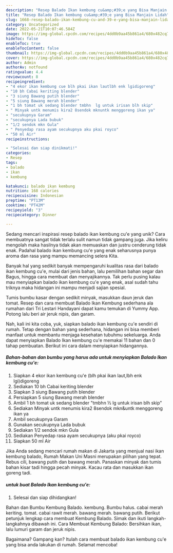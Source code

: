 ```yaml
---
description: "Resep Balado Ikan kembung cu&amp;#39;e yang Bisa Manjain Lidah"
title: "Resep Balado Ikan kembung cu&amp;#39;e yang Bisa Manjain Lidah"
slug: 1668-resep-balado-ikan-kembung-cu-and-39-e-yang-bisa-manjain-lidah
category: Uncategorized
date: 2022-05-21T10:07:46.584Z
image: https://img-global.cpcdn.com/recipes/4dd0b9aa45b861a4/680x482cq70/balado-ikan-kembung-cue-foto-resep-utama.jpg
hideToc: false
enableToc: true
enableTocContent: false
thumbnail: https://img-global.cpcdn.com/recipes/4dd0b9aa45b861a4/680x482cq70/balado-ikan-kembung-cue-foto-resep-utama.jpg
cover: https://img-global.cpcdn.com/recipes/4dd0b9aa45b861a4/680x482cq70/balado-ikan-kembung-cue-foto-resep-utama.jpg
author: Admin
authorAv: notfound
ratingvalue: 4.4
reviewcount: 8
recipeingredient:
- "4 ekor ikan kembung cue blh pkai ikan lautlbh enk lgidigoreng"
- "10 bh Cabai keriting blender"
- "3 siung Bawang putih blender"
- "5 siung Bawang merah blender"
- "1 bh tomat uk sedang blender tmbhn  lg untuk irisan blh skip"
- " Minyak untk menumis kira2 8sendok mknuntk menggoreng ikan ya"
- "secukupnya Garam"
- "secukupnya Lada bubuk"
- "1/2 sendok mkn Gula"
- " Penyedap rasa ayam secukupnya aku pkai royco"
- "50 ml Air"
recipeinstructions:

- "Selesai dan siap dinikmati!"
categories:
- Resep
tags:
- balado
- ikan
- kembung

katakunci: balado ikan kembung 
nutrition: 168 calories
recipecuisine: Indonesian
preptime: "PT13M"
cooktime: "PT42M"
recipeyield: "3"
recipecategory: Dinner

---
```





Sedang mencari inspirasi resep balado ikan kembung cu&#39;e yang unik? Cara membuatnya sangat tidak terlalu sulit namun tidak gampang juga. Jika keliru mengolah maka hasilnya tidak akan memuaskan dan justru cenderung tidak enak. Padahal balado ikan kembung cu&#39;e yang enak seharusnya punya aroma dan rasa yang mampu memancing selera Kita.





Banyak hal yang sedikit banyak mempengaruhi kualitas rasa dari balado ikan kembung cu&#39;e, mulai dari jenis bahan, lalu pemilihan bahan segar dan Bagus, hingga cara membuat dan menyajikannya. Tak perlu pusing kalau mau menyiapkan balado ikan kembung cu&#39;e yang enak,      asal sudah tahu triknya maka hidangan ini mampu menjadi sajian spesial.














Tumis bumbu kasar dengan sedikit minyak, masukkan daun jeruk dan tomat. Resep dan cara membuat Balado Ikan Kembung sederhana ala rumahan dari Tri Lestari Handayani dapat kamu temukan di Yummy App. Potong lalu beri air jeruk nipis, dan garam.






Nah, kali ini kita coba, yuk, siapkan balado ikan kembung cu&#39;e sendiri di rumah. Tetap dengan bahan yang sederhana, hidangan ini bisa memberi manfaat untuk membantu menjaga kesehatan tubuhmu sekeluarga. Anda dapat menyiapkan Balado Ikan kembung cu&#39;e memakai 11 bahan dan 0 tahap pembuatan. Berikut ini cara dalam menyiapkan hidangannya.

<!--inarticleads1-->

##### Bahan-bahan dan bumbu yang harus ada untuk menyiapkan Balado Ikan kembung cu&#39;e:

1. Siapkan 4 ekor ikan kembung cu&#39;e (blh pkai ikan laut,lbh enk lgi)digoreng
1. Sediakan 10 bh Cabai keriting blender
1. Siapkan 3 siung Bawang putih blender
1. Persiapkan 5 siung Bawang merah blender
1. Ambil 1 bh tomat uk sedang blender &#34;tmbhn ½ lg untuk irisan blh skip&#34;
1. Sediakan  Minyak untk menumis kira2 8sendok mkn&amp;untk menggoreng ikan ya
1. Ambil secukupnya Garam
1. Gunakan secukupnya Lada bubuk
1. Sediakan 1/2 sendok mkn Gula
1. Sediakan  Penyedap rasa ayam secukupnya (aku pkai royco)
1. Siapkan 50 ml Air


Jika Anda sedang mencari rumah makan di Jakarta yang menjual nasi ikan kembung balado, Rumah Makan Uni Masni merupakan pilihan yang tepat. Rebus cili, bawang putih dan bawang merah. Panaskan minyak dan tumis bahan kisar tadi hingga pecah minyak. Kacau rata dan masukkan ikan goreng tadi. 

<!--inarticleads2-->

#####  untuk buat Balado Ikan kembung cu&#39;e:


1. Selesai dan siap dihidangkan!

Bahan dan Bumbu Kembung Balado. kembung. Bumbu halus. cabai merah keriting. tomat. cabai rawit merah. bawang merah. bawang putih. Berikut petunjuk lengkap cara membuat Kembung Balado. Simak dan ikuti langkah-langkahnya dibawah ini. Cara Membuat Kembung Balado: Bersihkan ikan, lalu lumuri garam dan jeruk nipis. 

Bagaimana? Gampang kan? Itulah cara membuat balado ikan kembung cu&#39;e yang bisa anda lakukan di rumah. Selamat mencoba!
